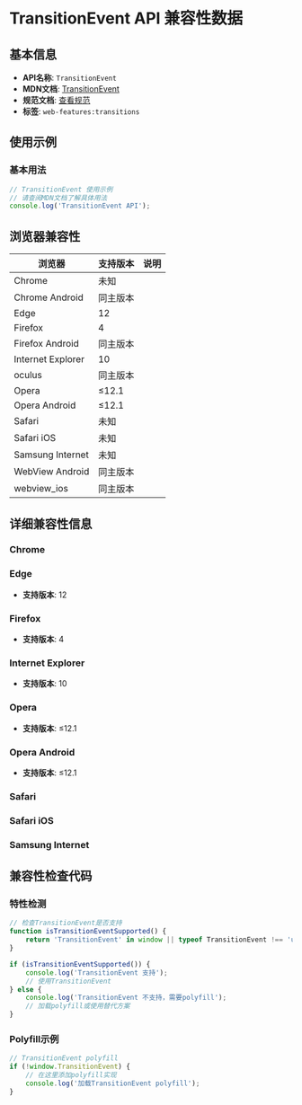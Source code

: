 # TransitionEvent API 兼容性数据

## 基本信息

- **API名称**: `TransitionEvent`
- **MDN文档**: [TransitionEvent](https://developer.mozilla.org/docs/Web/API/TransitionEvent)
- **规范文档**: [查看规范](https://drafts.csswg.org/css-transitions/#interface-transitionevent)
- **标签**: `web-features:transitions`

## 使用示例

### 基本用法

```javascript
// TransitionEvent 使用示例
// 请查阅MDN文档了解具体用法
console.log('TransitionEvent API');
```

## 浏览器兼容性

| 浏览器 | 支持版本 | 说明 |
|--------|----------|------|
| Chrome | 未知 |  |
| Chrome Android | 同主版本 |  |
| Edge | 12 |  |
| Firefox | 4 |  |
| Firefox Android | 同主版本 |  |
| Internet Explorer | 10 |  |
| oculus | 同主版本 |  |
| Opera | ≤12.1 |  |
| Opera Android | ≤12.1 |  |
| Safari | 未知 |  |
| Safari iOS | 未知 |  |
| Samsung Internet | 未知 |  |
| WebView Android | 同主版本 |  |
| webview_ios | 同主版本 |  |

## 详细兼容性信息

### Chrome


### Edge

- **支持版本**: 12

### Firefox

- **支持版本**: 4

### Internet Explorer

- **支持版本**: 10

### Opera

- **支持版本**: ≤12.1

### Opera Android

- **支持版本**: ≤12.1

### Safari


### Safari iOS


### Samsung Internet


## 兼容性检查代码

### 特性检测

```javascript
// 检查TransitionEvent是否支持
function isTransitionEventSupported() {
    return 'TransitionEvent' in window || typeof TransitionEvent !== 'undefined';
}

if (isTransitionEventSupported()) {
    console.log('TransitionEvent 支持');
    // 使用TransitionEvent
} else {
    console.log('TransitionEvent 不支持，需要polyfill');
    // 加载polyfill或使用替代方案
}
```

### Polyfill示例

```javascript
// TransitionEvent polyfill
if (!window.TransitionEvent) {
    // 在这里添加polyfill实现
    console.log('加载TransitionEvent polyfill');
}
```

